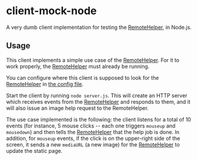 # client-mock-node
A very dumb client implementation for testing the [RemoteHelper](https://github.com/RemoteHelper/server), in Node.js.

## Usage
This client implements 
a simple use case of the [RemoteHelper](https://github.com/RemoteHelper/server). 
For it to work properly, 
the [RemoteHelper](https://github.com/RemoteHelper/server) must already be running.

You can configure where this client
is supposed to look for the [RemoteHelper](https://github.com/RemoteHelper/server)
in [the config file](./config.json).

Start the client by running
`node server.js`.
This will create an HTTP server
which receives events from the [RemoteHelper](https://github.com/RemoteHelper/server)
and responds to them,
and it will also issue an image help request
to the RemoteHelper.

The use case implemented is the following:
the client listens for a total of 10 events
(for instance, 5 mouse clicks --
each one triggers `mouseup` and `mousedown`)
and then tells the [RemoteHelper](https://github.com/RemoteHelper/server)
that the help job is done.
In addition, for `mouseup` events,
if the click is on the upper-right side
of the screen,
it sends a new `mediaURL` (a new image)
for the [RemoteHelper](https://github.com/RemoteHelper/server) to update the static page. 
